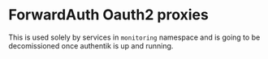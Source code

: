 # ForwardAuth Oauth2 proxies

This is used solely by services in `monitoring` namespace and is going to be decomissioned once authentik is up and running.
